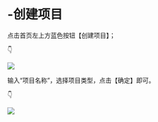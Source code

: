# -创建项目

点击首页左上方蓝色按钮【创建项目】； 

👇

![](https://images-cdn.shimo.im/YwZmv8hFyq4OBjSK/1.png!thumbnail)

输入“项目名称”，选择项目类型，点击【确定】即可。 

👇

![](https://images-cdn.shimo.im/k9bxJ0UW2Y4H83QB/2.png!thumbnail)

